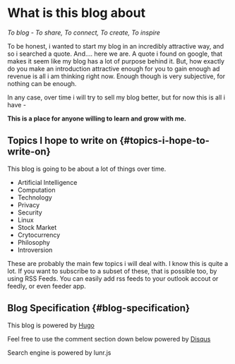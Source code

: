 # What is this blog about


_To blog - To share, To connect, To create, To inspire_

To be honest, i wanted to start my blog in an incredibly attractive way, and so i searched a quote. And.... here we are. A quote i found on google, that makes it seem like my blog has a lot of purpose behind it.
But, how exactly do you make an introduction attractive enough for you to gain enough ad revenue is all i am thinking right now. Enough though is very subjective, for nothing can be enough.

In any case, over time i will try to sell my blog better, but for now this is all i have -

**This is a place for anyone willing to learn and grow with me.**


## Topics I hope to write on {#topics-i-hope-to-write-on}

This blog is going to be about a lot of things over time.

-   Artificial Intelligence
-   Computation
-   Technology
-   Privacy
-   Security
-   Linux
-   Stock Market
-   Crytocurrency
-   Philosophy
-   Introversion

These are probably the main few topics i will deal with. I know this is quite a lot. If you want to subscribe to a subset of these, that is possible too, by using RSS Feeds.
You can easily add rss feeds to your outlook accout or feedly, or even feeder app.


## Blog Specification {#blog-specification}

This blog is powered by [Hugo](https://gohugo.io/)

Feel free to use the comment section down below powered by [Disqus](https://disqus.com/)

Search engine is powered by lunr.js


